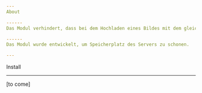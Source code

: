 ```yaml
--- 
About

------ 
Das Modul verhindert, dass bei dem Hochladen eines Bildes mit dem gleichen Namen, eine Kopie des alten Bildes auf dem Server verbleibt. Dieses wird nun gelöscht.

------ 
Das Modul wurde entwickelt, um Speicherplatz des Servers zu schonen.

--- 
```

Install

------ 
[to come]
